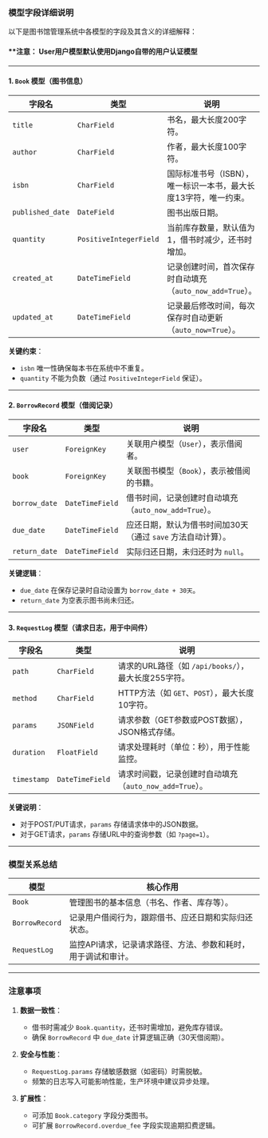 ### 模型字段详细说明

以下是图书馆管理系统中各模型的字段及其含义的详细解释：

#### **注意： User用户模型默认使用Django自带的用户认证模型  

---

#### **1. `Book` 模型（图书信息）**
| 字段名            | 类型              | 说明                                                                 |
|--------------------|-------------------|----------------------------------------------------------------------|
| `title`            | `CharField`       | 书名，最大长度200字符。                                             |
| `author`           | `CharField`       | 作者，最大长度100字符。                                             |
| `isbn`             | `CharField`       | 国际标准书号（ISBN），唯一标识一本书，最大长度13字符，唯一约束。    |
| `published_date`   | `DateField`       | 图书出版日期。                                                      |
| `quantity`         | `PositiveIntegerField` | 当前库存数量，默认值为1，借书时减少，还书时增加。               |
| `created_at`       | `DateTimeField`   | 记录创建时间，首次保存时自动填充（`auto_now_add=True`）。            |
| `updated_at`       | `DateTimeField`   | 记录最后修改时间，每次保存时自动更新（`auto_now=True`）。            |

**关键约束**：
- `isbn` 唯一性确保每本书在系统中不重复。
- `quantity` 不能为负数（通过 `PositiveIntegerField` 保证）。

---

#### **2. `BorrowRecord` 模型（借阅记录）**
| 字段名            | 类型              | 说明                                                                 |
|--------------------|-------------------|----------------------------------------------------------------------|
| `user`             | `ForeignKey`      | 关联用户模型（`User`），表示借阅者。                                |
| `book`             | `ForeignKey`      | 关联图书模型（`Book`），表示被借阅的书籍。                          |
| `borrow_date`      | `DateTimeField`   | 借书时间，记录创建时自动填充（`auto_now_add=True`）。               |
| `due_date`         | `DateTimeField`   | 应还日期，默认为借书时间加30天（通过 `save` 方法自动计算）。         |
| `return_date`      | `DateTimeField`   | 实际归还日期，未归还时为 `null`。                                   |

**关键逻辑**：
- `due_date` 在保存记录时自动设置为 `borrow_date + 30天`。
- `return_date` 为空表示图书尚未归还。

---

#### **3. `RequestLog` 模型（请求日志，用于中间件）**
| 字段名            | 类型              | 说明                                                                 |
|--------------------|-------------------|----------------------------------------------------------------------|
| `path`             | `CharField`       | 请求的URL路径（如 `/api/books/`），最大长度255字符。                |
| `method`           | `CharField`       | HTTP方法（如 `GET`、`POST`），最大长度10字符。                      |
| `params`           | `JSONField`       | 请求参数（GET参数或POST数据），JSON格式存储。                       |
| `duration`         | `FloatField`      | 请求处理耗时（单位：秒），用于性能监控。                            |
| `timestamp`        | `DateTimeField`   | 请求时间戳，记录创建时自动填充（`auto_now_add=True`）。             |

**关键说明**：
- 对于POST/PUT请求，`params` 存储请求体中的JSON数据。
- 对于GET请求，`params` 存储URL中的查询参数（如 `?page=1`）。

---

### **模型关系总结**
| 模型           | 核心作用                                                                 |
|----------------|--------------------------------------------------------------------------|
| `Book`         | 管理图书的基本信息（书名、作者、库存等）。                               |
| `BorrowRecord` | 记录用户借阅行为，跟踪借书、应还日期和实际归还状态。                     |
| `RequestLog`   | 监控API请求，记录请求路径、方法、参数和耗时，用于调试和审计。            |

---

### **注意事项**
1. **数据一致性**：
   - 借书时需减少 `Book.quantity`，还书时需增加，避免库存错误。
   - 确保 `BorrowRecord` 中 `due_date` 计算逻辑正确（30天借阅期）。

2. **安全与性能**：
   - `RequestLog.params` 存储敏感数据（如密码）时需脱敏。
   - 频繁的日志写入可能影响性能，生产环境中建议异步处理。

3. **扩展性**：
   - 可添加 `Book.category` 字段分类图书。
   - 可扩展 `BorrowRecord.overdue_fee` 字段实现逾期扣费逻辑。

